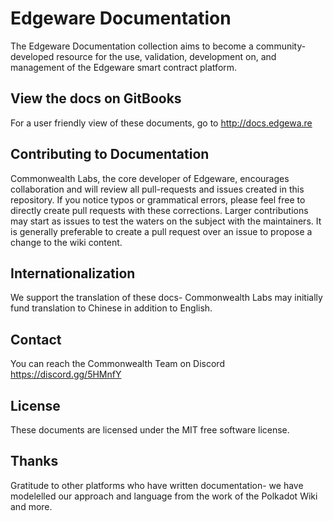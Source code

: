 

# Edgeware Documentation
The Edgeware Documentation collection aims to become a community-developed resource for the use, validation, development on, and management of the Edgeware smart contract platform. 

## View the docs on GitBooks
For a user friendly view of these documents, go to http://docs.edgewa.re

## Contributing to Documentation
Commonwealth Labs, the core developer of Edgeware, encourages collaboration and will review all pull-requests and issues created in this repository. If you notice typos or grammatical errors, please feel free to directly create pull requests with these corrections. Larger contributions may start as issues to test the waters on the subject with the maintainers. It is generally preferable to create a pull request over an issue to propose a change to the wiki content.

## Internationalization
We support the translation of these docs- Commonwealth Labs may initially fund translation to Chinese in addition to English.

## Contact
You can reach the Commonwealth Team on Discord https://discord.gg/5HMnfY

## License
These documents are licensed under the MIT free software license.

## Thanks
Gratitude to other platforms who have written documentation-  we have modelelled our approach and language from the work of the Polkadot Wiki and more. 
